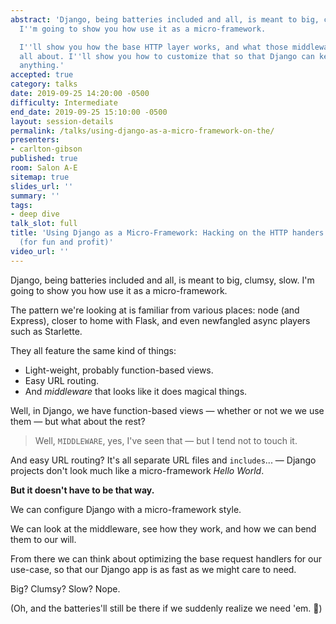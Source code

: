 ```yaml
---
abstract: 'Django, being batteries included and all, is meant to big, clumsy, slow.
  I''m going to show you how use it as a micro-framework.

  I''ll show you how the base HTTP layer works, and what those middleware things are
  all about. I''ll show you how to customize that so that Django can keep up with
  anything.'
accepted: true
category: talks
date: 2019-09-25 14:20:00 -0500
difficulty: Intermediate
end_date: 2019-09-25 15:10:00 -0500
layout: session-details
permalink: /talks/using-django-as-a-micro-framework-on-the/
presenters:
- carlton-gibson
published: true
room: Salon A-E
sitemap: true
slides_url: ''
summary: ''
tags:
- deep dive
talk_slot: full
title: 'Using Django as a Micro-Framework: Hacking on the HTTP handers and middleware
  (for fun and profit)'
video_url: ''
---
```


Django, being batteries included and all, is meant to big, clumsy, slow. I'm going to show you how use it as a micro-framework.

The pattern we're looking at is familiar from various places: node (and Express), closer to home with Flask, and even newfangled async players such as Starlette.

They all feature the same kind of things:

* Light-weight, probably function-based views.
* Easy URL routing.
* And _middleware_ that looks like it does magical things.

Well, in Django, we have function-based views — whether or not we we use them — but what about the rest?

> Well, `MIDDLEWARE`, yes, I've seen that — but I tend not to touch it.

And easy URL routing? It's all separate URL files and `includes`... — Django projects don't look much like a micro-framework _Hello World_.

**But it doesn't have to be that way.**

We can configure Django with a micro-framework style.

We can look at the middleware, see how they work, and how we can bend them to our will.

From there we can think about optimizing the base request handlers for our use-case, so that our Django app is as fast as we might care to need.

Big? Clumsy? Slow? Nope.

(Oh, and the batteries'll still be there if we suddenly realize we need 'em. 🙂)